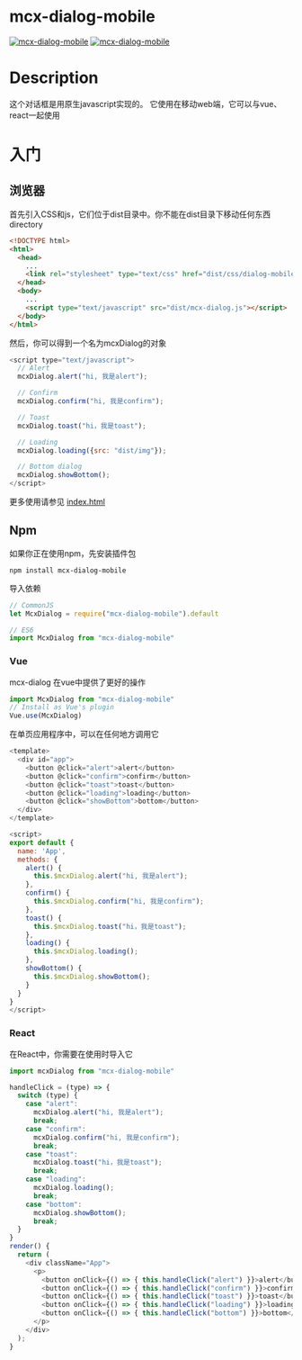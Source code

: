 # mcx-dialog-mobile

<p>
  <a href="https://github.com/code-mcx/mcx-dialog-mobile"><img src="https://img.shields.io/badge/language-javascript-green.svg" alt="mcx-dialog-mobile"></a>
  <a href="https://github.com/code-mcx/mcx-dialog-mobile"><img src="https://img.shields.io/badge/npm-v0.1.0-blue.svg" alt="mcx-dialog-mobile"></a>
</p>

# Description

这个对话框是用原生javascript实现的。 它使用在移动web端，它可以与vue、react一起使用

# 入门

## 浏览器

首先引入CSS和js，它们位于dist目录中。你不能在dist目录下移动任何东西directory

```html
<!DOCTYPE html>
<html>
  <head>
    ...
    <link rel="stylesheet" type="text/css" href="dist/css/dialog-mobile.css"/>
  </head>
  <body>
    ...
    <script type="text/javascript" src="dist/mcx-dialog.js"></script>
  </body>
</html>
```

然后，你可以得到一个名为mcxDialog的对象

```javascript
<script type="text/javascript">
  // Alert
  mcxDialog.alert("hi, 我是alert");

  // Confirm
  mcxDialog.confirm("hi, 我是confirm");

  // Toast
  mcxDialog.toast("hi，我是toast");

  // Loading
  mcxDialog.loading({src: "dist/img"});

  // Bottom dialog
  mcxDialog.showBottom();
</script>
```
更多使用请参见 [index.html](https://github.com/code-mcx/mcx-dialog-mobile/blob/master/index.html)

## Npm

如果你正在使用npm，先安装插件包

```
npm install mcx-dialog-mobile
```

导入依赖

```javascript
// CommonJS
let McxDialog = require("mcx-dialog-mobile").default

// ES6
import McxDialog from "mcx-dialog-mobile"
```

### Vue

mcx-dialog 在vue中提供了更好的操作

```javascript
import McxDialog from "mcx-dialog-mobile"
// Install as Vue's plugin
Vue.use(McxDialog)
```

在单页应用程序中，可以在任何地方调用它

```javascript
<template>
  <div id="app">
    <button @click="alert">alert</button>
    <button @click="confirm">confirm</button>
    <button @click="toast">toast</button>
    <button @click="loading">loading</button>
    <button @click="showBottom">bottom</button>
  </div>
</template>

<script>
export default {
  name: 'App',
  methods: {
    alert() {
      this.$mcxDialog.alert("hi, 我是alert");
    },
    confirm() {
      this.$mcxDialog.confirm("hi, 我是confirm");
    },
    toast() {
      this.$mcxDialog.toast("hi，我是toast");
    },
    loading() {
      this.$mcxDialog.loading();
    },
    showBottom() {
      this.$mcxDialog.showBottom();
    }
  }
}
</script>
```
### React

在React中，你需要在使用时导入它

```javascript
import mcxDialog from "mcx-dialog-mobile"
```

```javascript
handleClick = (type) => {
  switch (type) {
    case "alert":
      mcxDialog.alert("hi, 我是alert");
      break;
    case "confirm":
      mcxDialog.confirm("hi, 我是confirm");
      break;
    case "toast":
      mcxDialog.toast("hi，我是toast");
      break;
    case "loading":
      mcxDialog.loading();
      break;
    case "bottom":
      mcxDialog.showBottom();
      break;
  }
}
render() {
  return (
    <div className="App">
      <p>
        <button onClick={() => { this.handleClick("alert") }}>alert</button>
        <button onClick={() => { this.handleClick("confirm") }}>confirm</button>
        <button onClick={() => { this.handleClick("toast") }}>toast</button>
        <button onClick={() => { this.handleClick("loading") }}>loading</button>
        <button onClick={() => { this.handleClick("bottom") }}>bottom</button>
      </p>
    </div>
  );
}
```
